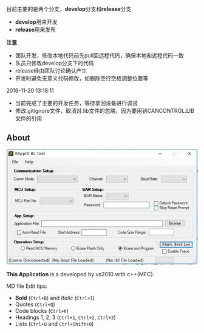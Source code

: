 目前主要的是两个分支，**develop**分支和**release**分支

- **develop**用来开发
- **release**用来发布



**注意**

- 团队开发，修改本地代码前先pull回远程代码，确保本地和远程代码一致
- 队员只修改develop分支下的代码
- release经由团队讨论确认产生
- 开发时避免无意义代码修改，如删除空行空格调整位置等



2016-11-20 13:18:11

- 当前完成了主要的开发任务，等待拿回设备进行调试
- 修改.gitignore文件，取消对.lib文件的忽略，因为要用到CANCONTROL.LIB文件的引用


## About ##
![主界面截图](https://github.com/ChaiAndKe/SREC/raw/master/shootscreen.jpg)

**This Application** is a developed by vs2010 with c++(MFC).



MD file Edit tips:


- **Bold** (`Ctrl+B`) and *Italic* (`Ctrl+I`)
- Quotes (`Ctrl+Q`)
- Code blocks (`Ctrl+K`)
- Headings 1, 2, 3 (`Ctrl+1`, `Ctrl+2`, `Ctrl+3`)
- Lists (`Ctrl+U` and `Ctrl+Shift+O`)
